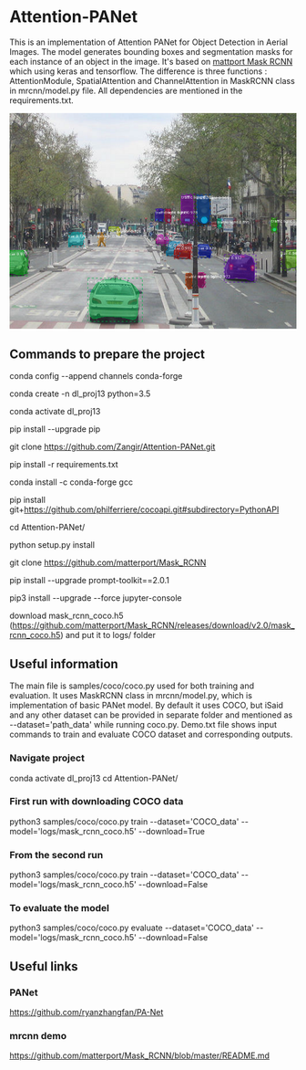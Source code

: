 # Attention-PANet
This is an implementation of Attention PANet for Object Detection in Aerial Images. The model generates bounding boxes and segmentation masks for each instance of an object in the image. It's based on [mattport Mask RCNN](https://github.com/matterport/Mask_RCNN) which using keras and tensorflow. The difference is three functions : AttentionModule, SpatialAttention and ChannelAttention in MaskRCNN class in mrcnn/model.py file. All dependencies are mentioned in the requirements.txt.

![Instance Segmentation Sample](assets/street.png)



## Commands to prepare the project
conda config --append channels conda-forge

conda create -n dl_proj13 python=3.5

conda activate dl_proj13

pip install --upgrade pip

git clone https://github.com/Zangir/Attention-PANet.git

pip install -r requirements.txt 

conda install -c conda-forge gcc

pip install git+https://github.com/philferriere/cocoapi.git#subdirectory=PythonAPI

cd Attention-PANet/

python setup.py install

git clone https://github.com/matterport/Mask_RCNN

pip install --upgrade prompt-toolkit==2.0.1

pip3 install --upgrade --force jupyter-console

download mask_rcnn_coco.h5 (https://github.com/matterport/Mask_RCNN/releases/download/v2.0/mask_rcnn_coco.h5) and put it to logs/ folder



## Useful information

The main file is samples/coco/coco.py used for both training and evaluation. It uses MaskRCNN class in mrcnn/model.py, which is implementation of basic PANet model. By default it uses COCO, but iSaid and any other dataset can be provided in separate folder and mentioned as --dataset='path_data' while running coco.py. Demo.txt file shows input commands to train and evaluate COCO dataset and corresponding outputs.

### Navigate project
conda activate dl_proj13
cd Attention-PANet/

### First run with downloading COCO data
python3 samples/coco/coco.py train --dataset='COCO_data' --model='logs/mask_rcnn_coco.h5' --download=True

### From the second run
python3 samples/coco/coco.py train --dataset='COCO_data' --model='logs/mask_rcnn_coco.h5' --download=False

### To evaluate the model
python3 samples/coco/coco.py evaluate --dataset='COCO_data' --model='logs/mask_rcnn_coco.h5' --download=False



## Useful links

### PANet
https://github.com/ryanzhangfan/PA-Net

### mrcnn demo
https://github.com/matterport/Mask_RCNN/blob/master/README.md
